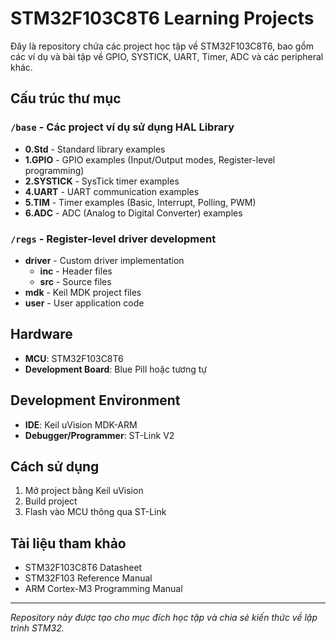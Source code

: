 # STM32F103C8T6 Learning Projects

Đây là repository chứa các project học tập về STM32F103C8T6, bao gồm các ví dụ và bài tập về GPIO, SYSTICK, UART, Timer, ADC và các peripheral khác.

## Cấu trúc thư mục

### `/base` - Các project ví dụ sử dụng HAL Library

- **0.Std** - Standard library examples
- **1.GPIO** - GPIO examples (Input/Output modes, Register-level programming)
- **2.SYSTICK** - SysTick timer examples
- **4.UART** - UART communication examples
- **5.TIM** - Timer examples (Basic, Interrupt, Polling, PWM)
- **6.ADC** - ADC (Analog to Digital Converter) examples

### `/regs` - Register-level driver development

- **driver** - Custom driver implementation
  - **inc** - Header files
  - **src** - Source files
- **mdk** - Keil MDK project files
- **user** - User application code

## Hardware

- **MCU**: STM32F103C8T6
- **Development Board**: Blue Pill hoặc tương tự

## Development Environment

- **IDE**: Keil uVision MDK-ARM
- **Debugger/Programmer**: ST-Link V2

## Cách sử dụng

1. Mở project bằng Keil uVision
2. Build project
3. Flash vào MCU thông qua ST-Link

## Tài liệu tham khảo

- STM32F103C8T6 Datasheet
- STM32F103 Reference Manual
- ARM Cortex-M3 Programming Manual

---
*Repository này được tạo cho mục đích học tập và chia sẻ kiến thức về lập trình STM32.*
